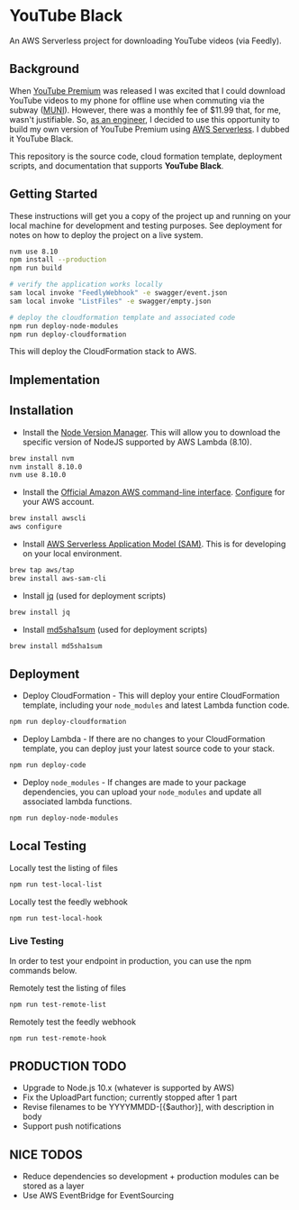 # YouTube Black

An AWS Serverless project for downloading YouTube videos (via Feedly).

## Background

When [YouTube Premium](https://en.wikipedia.org/wiki/YouTube_Premium) was released I was excited that I could download YouTube videos to my phone for offline use when commuting via the subway ([MUNI](https://www.sfmta.com/)). However, there was a monthly fee of $11.99 that, for me, wasn't justifiable. So, [as an engineer](https://www.linkedin.com/in/lifegames), I decided to use this opportunity to build my own version of YouTube Premium using [AWS Serverless](https://aws.amazon.com/serverless/). I dubbed it YouTube Black.

This repository is the source code, cloud formation template, deployment scripts, and documentation that supports **YouTube Black**.

## Getting Started

These instructions will get you a copy of the project up and running on your local machine for development and testing purposes. See deployment for notes on how to deploy the project on a live system.

```bash
nvm use 8.10
npm install --production
npm run build

# verify the application works locally
sam local invoke "FeedlyWebhook" -e swagger/event.json
sam local invoke "ListFiles" -e swagger/empty.json

# deploy the cloudformation template and associated code
npm run deploy-node-modules
npm run deploy-cloudformation
```

This will deploy the CloudFormation stack to AWS.

## Implementation



## Installation

* Install the [Node Version Manager](https://github.com/creationix/nvm). This will allow you to download the specific version of NodeJS supported by AWS Lambda (8.10).

```bash
brew install nvm
nvm install 8.10.0
nvm use 8.10.0
```

* Install the [Official Amazon AWS command-line interface](https://aws.amazon.com/cli/). [Configure](https://docs.aws.amazon.com/cli/latest/userguide/cli-chap-configure.html) for your AWS account.

```bash
brew install awscli
aws configure
```

* Install [AWS Serverless Application Model (SAM)](https://github.com/awslabs/aws-sam-cli/). This is for developing on your local environment.

```bash
brew tap aws/tap
brew install aws-sam-cli
```
* Install [jq](https://stedolan.github.io/jq/) (used for deployment scripts)

```bash
brew install jq
```
* Install [md5sha1sum](http://microbrew.org/tools/md5sha1sum/) (used for deployment scripts)

```bash
brew install md5sha1sum
```

## Deployment

* Deploy CloudFormation - This will deploy your entire CloudFormation template, including your `node_modules` and latest Lambda function code.

```bash
npm run deploy-cloudformation
```

* Deploy Lambda - If there are no changes to your CloudFormation template, you can deploy just your latest source code to your stack.

```bash
npm run deploy-code
```

* Deploy `node_modules` - If changes are made to your package dependencies, you can upload your `node_modules` and update all associated lambda functions.

```bash
npm run deploy-node-modules
```
## Local Testing

Locally test the listing of files

```bash
npm run test-local-list
```

Locally test the feedly webhook

```bash
npm run test-local-hook
```

### Live Testing

In order to test your endpoint in production, you can use the npm commands below.

Remotely test the listing of files

```bash
npm run test-remote-list
```

Remotely test the feedly webhook

```bash
npm run test-remote-hook
```


## PRODUCTION TODO

* Upgrade to Node.js 10.x (whatever is supported by AWS)
* Fix the UploadPart function; currently stopped after 1 part
* Revise filenames to be YYYYMMDD-[{$author}], with description in body
* Support push notifications

## NICE TODOS

* Reduce dependencies so development + production modules can be stored as a layer
* Use AWS EventBridge for EventSourcing
